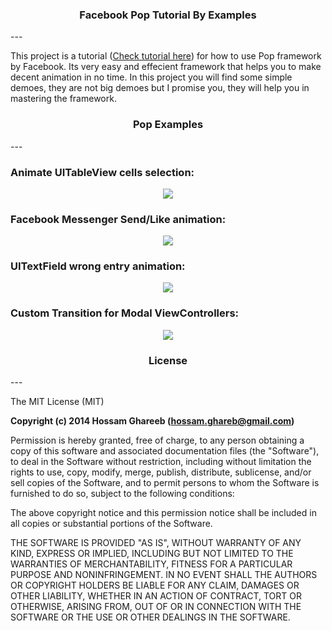 <h3 align="center">Facebook Pop Tutorial By Examples</h3>
---

This project is a tutorial ([Check tutorial here](http://www.appcoda.com/facebook-pop-framework-intro/ "Facebook Pop Tutorial")) for how to use Pop framework by Facebook. Its very easy and effecient framework that helps you to make decent animation in no time. 
In this project you will find some simple demoes, they are not big demoes but I promise you, they will help you in mastering the framework.

<h3 align="center">Pop Examples</h3>
---

### Animate UITableView cells selection:
<p align="center"><img src ="https://github.com/most-wanted/Facebook-POP-Tutorial/blob/master/screenshots/pop-animation-1-1.gif"/></p>

### Facebook Messenger Send/Like animation:

<p align="center"><img src ="https://github.com/most-wanted/Facebook-POP-Tutorial/blob/master/screenshots/pop-animation-2.gif"/></p>

### UITextField wrong entry animation:

<p align="center"><img src ="https://github.com/most-wanted/Facebook-POP-Tutorial/blob/master/screenshots/pop-animation-3-2.gif"/></p>

### Custom Transition for Modal ViewControllers:

<p align="center"><img src ="https://github.com/most-wanted/Facebook-POP-Tutorial/blob/master/screenshots/pop-animation-4.gif"/></p>

<h3 align="center">License</h3>
---

The MIT License (MIT)

**Copyright (c) 2014 Hossam Ghareeb (hossam.ghareb@gmail.com)**

Permission is hereby granted, free of charge, to any person obtaining a copy
of this software and associated documentation files (the "Software"), to deal
in the Software without restriction, including without limitation the rights
to use, copy, modify, merge, publish, distribute, sublicense, and/or sell
copies of the Software, and to permit persons to whom the Software is
furnished to do so, subject to the following conditions:

The above copyright notice and this permission notice shall be included in all
copies or substantial portions of the Software.

THE SOFTWARE IS PROVIDED "AS IS", WITHOUT WARRANTY OF ANY KIND, EXPRESS OR
IMPLIED, INCLUDING BUT NOT LIMITED TO THE WARRANTIES OF MERCHANTABILITY,
FITNESS FOR A PARTICULAR PURPOSE AND NONINFRINGEMENT. IN NO EVENT SHALL THE
AUTHORS OR COPYRIGHT HOLDERS BE LIABLE FOR ANY CLAIM, DAMAGES OR OTHER
LIABILITY, WHETHER IN AN ACTION OF CONTRACT, TORT OR OTHERWISE, ARISING FROM,
OUT OF OR IN CONNECTION WITH THE SOFTWARE OR THE USE OR OTHER DEALINGS IN THE
SOFTWARE.
